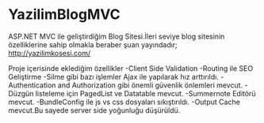 # YazilimBlogMVC
ASP.NET MVC ile geliştirdiğim Blog Sitesi.İleri seviye blog sitesinin özelliklerine sahip olmakla beraber şuan yayındadır; 
http://yazilimkosesi.com/

Proje içerisinde eklediğim özellikler
-Client Side Validation
-Routing ile SEO Geliştirme
-Silme gibi bazı işlemler Ajax ile yapılarak hız arttırıldı.
-Authentication and Authorization gibi önemli güvenlik önlemleri mevcut.
-Düzgün listeleme için PagedList ve Datatable mevcut.
-Summernote Editörü mevcut.
-BundleConfig ile js vs css dosyaları sıkıştırıldı.
-Output Cache mevcut.Bu sayede server side yoğunluğu düşürüldü.
